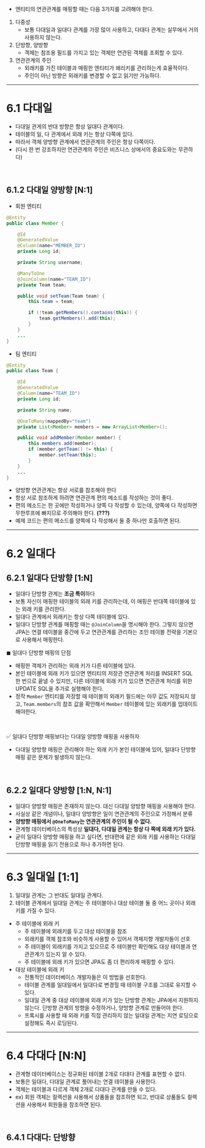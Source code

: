 - 엔티티의 연관관계를 매핑할 때는 다음 3가지를 고려해야 한다.
1. 다중성
    - 보통 다대일과 일대다 관계를 가장 많이 사용하고, 다대다 관계는 실무에서 거의 사용하지 않는다.
2. 단방향, 양방향
    - 객체는 참조용 필드를 가지고 있는 객체만 연관된 객체를 조회할 수 있다.
3. 연관관계의 주인
    - 외래키를 가진 테이블과 매핑한 엔티티가 왜리키를 관리하는게 효율적이다.
    - 주인이 아닌 방향은 외래키를 변경할 수 없고 읽기만 가능하다.
  
<hr/>

# 6.1 다대일
- 다대일 관게의 반대 방향은 항상 일대다 관계이다.
- 테이블의 일, 다 관계에서 외래 키는 항상 다쪽에 있다.
- 따라서 객체 양방향 관계에서 연관관계의 주인은 항상 다쪽이다.
- (다시 한 번 강조하지만 연관관계의 주인은 비즈니스 상에서의 중요도와는 무관하다)

<br/>

## 6.1.2 다대일 양방향 [N:1]

- 회원 엔티티
```java
@Entity
public class Member {

    @Id
    @GeneratedValue
    @Column(name="MEMBER_ID")
    private Long id;

    private String username;

    @ManyToOne
    @JoinColumn(name="TEAM_ID")
    private Team team;

    public void setTeam(Team team) {
        this.team = team;

        if (!team.getMembers().contains(this)) {
            team.getMembers().add(this);
        }
    }
    ...
}
```

- 팀 엔티티

```java
@Entity
public class Team {

    @Id
    @GeneratedValue
    @Column(name="TEAM_ID")
    private Long id;

    private String name;

    @OneToMany(mappedBy="team")
    private List<Member> members = new ArrayList<Member>();

    public void addMember(Member member) {
        this.members.add(member);
        if (member.getTeam() != this) {
            member.setTeam(this);
        }
    }
    ...
}
```

- 양방향 연관관계는 항상 서로를 참조해야 한다
- 항상 서로 참조하게 하려면 연관관계 편의 메소드를 작성하는 것이 좋다.
- 편의 메소드는 한 곳에만 작성하거나 양쪽 다 작성할 수 있는데, 양쪽에 다 작성하면 무한루프에 빠지므로 주의해야 한다. **(???)**
- 예제 코드는 편의 메소드를 양쪽에 다 작성해서 둘 중 하나만 호출하면 된다.

<hr/>

# 6.2 일대다

## 6.2.1 일대다 단방향 [1:N]
- 일대다 단방향 관계는 **조금 특이**하다
- 보통 자신이 매핑한 테이블의 외래 키를 관리하는데, 이 매핑은 반대쪽 테이블에 있는 외래 키를 관리한다.
- 일대다 관계에서 외래키는 항상 다쪽 테이블에 있다.
- 일대다 단방향 관계를 매핑할 때는 `@JoinColumn`을 명시해야 한다. 그렇지 않으면 JPA는 연결 테이블을 중간에 두고 연관관계를 관리하는 조인 테이블 전략을 기본으로 사용해서 매핑한다.

◼ 일대다 단방향 매핑의 단점
- 매핑한 객체가 관리하는 외래 키가 다른 테이블에 있다.
- 본인 테이블에 외래 키가 있으면 엔티티의 저장관 연관관계 처리를 INSERT SQL 한 번으로 끝낼 수 있지만, 다른 테이블에 외래 키가 있으면 연관관계 처리를 위한 UPDATE SQL을 추가로 실행해야 한다.
- 정작 `Member` 엔티티를 저장할 때 테이블의 외래키 필드에는 아무 값도 저장되지 않고, `Team.members`의 참조 값을 확안해서 `Member` 테이블에 있는 외래키를 업데이트해야한다.

<br/>

✅ 일대다 단방향 매핑보다는 다대일 양방향 매핑을 사용하자
- 다대일 양방향 매핑은 관리해야 하는 외래 키가 본인 테이블에 있어, 일대다 단방향 매핑 같은 문제가 발생하지 않는다.

<br/>

## 6.2.2 일대다 양방향 [1:N, N:1]
- 일대다 양방향 매핑은 존재하지 않는다. 대신 다대일 양방향 매핑을 사용해야 한다.
- 사실상 같은 개념이나, 일대다 양방향은 일이 연관관계의 주인으로 가정해서 분류
- **양방향 매핑에서 `@OneToMany`는 연관관계의 주인이 될 수 없다.**
- 관계형 데이터베이스의 특성상 **일대다, 다대일 관계는 항상 다 쪽에 외래 키가 있다.**
- 굳이 일대다 양방향 매핑을 하고 싶다면, 반대편에 같은 외래 키를 사용하는 다대일 단방향 매핑을 읽기 전용으로 하나 추가하면 된다.

<hr/>

# 6.3 일대일 [1:1]

1. 일대일 관계는 그 반대도 일대일 관계다.
2. 테이블 관계에서 일대일 관계는 주 테이블이나 대상 테이블 둘 중 어느 곳이나 외래 키를 가질 수 있다.
- 주 테이블에 외래 키
    - 주 테이블에 외래키를 두고 대상 테이블을 참조
    - 외래키를 객체 참조와 비슷하게 사용할 수 있어서 객체지향 개발자들이 선호
    - 주 테이블이 외래키를 가지고 있으므로 주 테이블만 확인해도 대상 테이블과 연관관계가 있는지 알 수 있다.
    - 주 테이블에 외래 키가 있으면 JPA도 좀 더 편리하게 매핑할 수 있다.
- 대상 테이블에 외래 키
    - 전통적인 데이터베이스 개발자들은 이 방법을 선호한다.
    - 테이블 관계를 일대일에서 일대다로 변경헐 때 테이블 구조를 그대로 유지할 수 있다.
    - 일대일 관계 중 대상 테이블에 외래 키가 있는 단방향 관계는 JPA에서 지원하지 않는다. 단방향 관계의 방향을 수정하거나, 양방향 관계로 만들어야 한다.
    - 프록시를 사용할 때 외래 키를 직접 관리하지 않는 일대일 관계는 지연 로딩으로 설정해도 즉시 로딩된다.
 
<hr/>

# 6.4 다대다 [N:N]
- 관계형 데이터베이스는 정규화된 테이블 2개로 다대다 관계를 표현할 수 없다.
- 보통은 일대다, 다대일 관계로 풀어내는 연결 테이블을 사용한다.
- 객체는 테이블과 다르게 객체 2개로 다대다 관계를 만들 수 있다.
- ex) 회원 객체는 컬렉션을 사용해서 상품들을 참조하면 되고, 반대로 상품들도 컬렉션을 사용해서 회원들을 참조하면 된다.

<br/>

## 6.4.1 다대다: 단방향
